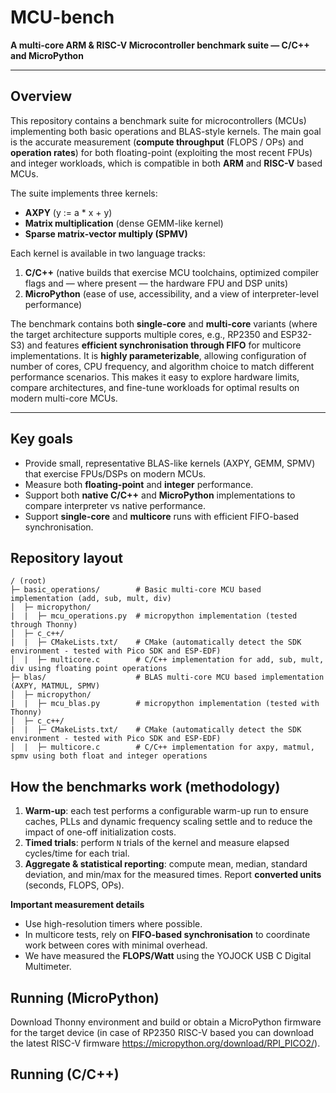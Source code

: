 # MCU-bench

**A multi-core ARM & RISC-V Microcontroller benchmark suite — C/C++ and MicroPython**

---

## Overview

This repository contains a benchmark suite for microcontrollers (MCUs) implementing both basic operations and BLAS-style kernels. The main goal is the accurate measurement (**compute throughput** (FLOPS / OPs) and **operation rates**) for both floating-point (exploiting the most recent FPUs) and integer workloads, which is compatible in both **ARM** and **RISC-V** based MCUs.

The suite implements three kernels:

- **AXPY** (y := a \* x + y)
- **Matrix multiplication** (dense GEMM-like kernel)
- **Sparse matrix-vector multiply (SPMV)**

Each kernel is available in two language tracks:

1. **C/C++** (native builds that exercise MCU toolchains, optimized compiler flags and — where present — the hardware FPU and DSP units)
2. **MicroPython** (ease of use, accessibility, and a view of interpreter-level performance)

The benchmark contains both **single-core** and **multi-core** variants (where the target architecture supports multiple cores, e.g., RP2350 and ESP32-S3) and features **efficient synchronisation through FIFO** for multicore implementations. It is **highly parameterizable**, allowing configuration of number of cores, CPU frequency, and algorithm choice to match different performance scenarios. This makes it easy to explore hardware limits, compare architectures, and fine-tune workloads for optimal results on modern multi-core MCUs.

---

## Key goals

- Provide small, representative BLAS-like kernels (AXPY, GEMM, SPMV) that exercise FPUs/DSPs on modern MCUs.
- Measure both **floating-point** and **integer** performance.
- Support both **native C/C++** and **MicroPython** implementations to compare interpreter vs native performance.
- Support **single-core** and **multicore** runs with efficient FIFO-based synchronisation.

<!-- ## Supported/tested targets (as of initial testing)

- **Raspberry Pi Pico 2 (RP2350)** — tested
- **ESP32-S3** — tested -->

## Repository layout

```
/ (root)
├─ basic_operations/        # Basic multi-core MCU based implementation (add, sub, mult, div)  
│  ├─ micropython/             
|  |  ├─ mcu_operations.py  # micropython implementation (tested through Thonny)
│  ├─ c_c++/             
|  |  ├─ CMakeLists.txt/    # CMake (automatically detect the SDK environment - tested with Pico SDK and ESP-EDF)
│  |  ├─ multicore.c        # C/C++ implementation for add, sub, mult, div using floating point operations
├─ blas/                    # BLAS multi-core MCU based implementation (AXPY, MATMUL, SPMV)
│  ├─ micropython/             
|  |  ├─ mcu_blas.py        # micropython implementation (tested with Thonny)
│  ├─ c_c++/             
|  |  ├─ CMakeLists.txt/    # CMake (automatically detect the SDK environment - tested with Pico SDK and ESP-EDF)
│  |  ├─ multicore.c        # C/C++ implementation for axpy, matmul, spmv using both float and integer operations
```

## How the benchmarks work (methodology)
1. **Warm-up**: each test performs a configurable warm-up run to ensure caches, PLLs and dynamic frequency scaling settle and to reduce the impact of one-off initialization costs.
2. **Timed trials**: perform `N` trials of the kernel and measure elapsed cycles/time for each trial.
3. **Aggregate & statistical reporting**: compute mean, median, standard deviation, and min/max for the measured times. Report **converted units** (seconds, FLOPS, OPs).

**Important measurement details**
- Use high-resolution timers where possible.
- In multicore tests, rely on **FIFO-based synchronisation** to coordinate work between cores with minimal overhead.
- We have measured the **FLOPS/Watt** using the YOJOCK USB C Digital Multimeter.

## Running (MicroPython)
Download Thonny environment and build or obtain a MicroPython firmware for the target device (in case of RP2350 RISC-V based you can download the latest RISC-V firmware https://micropython.org/download/RPI_PICO2/).


## Running (C/C++)

